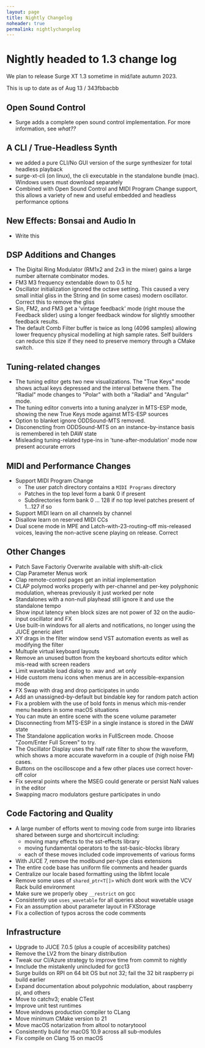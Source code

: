 ```yaml
---
layout: page
title: Nightly Changelog
noheader: true
permalink: nightlychangelog
---
```


# Nightly headed to 1.3 change log

We plan to release Surge XT 1.3 sometime in mid/late autumn 2023.

This is up to date as of Aug 13 /  343fbbacbb

## Open Sound Control
- Surge adds a complete open sound control implementation. For more information, see *what??*

## A CLI / True-Headless Synth
- we added a pure CLI/No GUI version of the surge synthesizer for total headless playback
- surge-xt-cli (on linux), the cli executable in the standalone bundle (mac). Windows users must
  download separately
- Combined with Open Sound Control and MIDI Program Change support, this allows a variety of
  new and useful embedded and headless performance options

## New Effects: Bonsai and Audio In
- Write this

## DSP Additions and Changes
- The Digital Ring Modulator (RM1x2 and 2x3 in the mixer) gains a large number
  alternate combinator modes.
- FM3 M3 frequency extendable down to 0.5 hz
- Oscillator initialization ignored the octave setting. This caused a very small initial
  gliss in the String and (in some cases) modern oscillator. Correct this to remove the
  gliss
- Sin, FM2, and FM3 get a 'vintage feedback' mode (right mouse the Feedback slider) using a
  longer feedback window for slightly smoother feedback results.
- The default Comb Filter buffer is twice as long (4096 samples) allowing lower frequency
  physical modelling at high sample rates. Self builders can reduce this size if they need to
  preserve memory through a CMake switch.

## Tuning-related changes
- The tuning editor gets two new visualizations. The "True Keys" mode shows actual keys depressed and the 
  interval betwene them. The "Radial" mode changes to "Polar" with both a "Radial" and "Angular" mode.
- The tuning editor converts into a tuning analyzer in MTS-ESP mode, showing the new True Keys mode against
  MTS-ESP sources
- Option to blanket ignore ODDSound-MTS removed.
- Disconencting from ODDSound-MTS on an instance-by-instance basis is remembered in teh DAW state
- Misleading tuning-related type-ins in 'tune-after-modulation' mode now present accurate errors
  

## MIDI and Performance Changes
- Support MIDI Program Change
  - The user patch directory contains a `MIDI Programs` directory
  - Patches in the top level form a bank 0 if present
  - Subdirectories form bank 0 ... 128 if no top level patches present of 1...127 if so
- Support MIDI learn on all channels by channel
- Disallow learn on reserved MIDI CCs
- Dual scene mode in MPE and Latch-with-23-routing-off mis-released voices,
  leaving the non-active scene playing on release. Correct

## Other Changes
- Patch Save Factoriy Overwrite available with shift-alt-click
- Clap Parameter Menus work
- Clap remote-control pages get an initial implementation
- CLAP polymod works properly with per-channel and per-key polyphonic modulation, whereas
  previously it just worked per note
- Standalones with a non-null playhead still ignore it and use the standalone tempo
- Show input latency when block sizes are not power of 32 on the audio-input oscillator and FX
- Use built-in windows for all alerts and notifications, no longer using the JUCE generic alert
- XY drags in the filter window send VST automation events as well as modifying the filter
- Multuple virtual keyboard layouts
- Remove an unused button from the keyboard shortcuts editor which mis-read with screen readers
- Limit wavetable load dialog to .wav and .wt only
- Hide custom menu icons when menus are in accessible-expansion mode
- FX Swap with drag and drop participates in undo
- Add an unassigned-by-default but bindable key for random patch action
- Fix a problem with the use of bold fonts in menus which mis-render menu headers in some macOS situations
- You can mute an entire scene with the scene volume parameter
- Disconnecting from MTS-ESP in a single instance is stored in the DAW state
- The Standalone application works in FullScreen mode. Choose "Zoom/Enter Full Screen" to try.
- The Oscillator Display uses the half rate filter to show the waveform, which shows a
  more accurate waveform in a couple of (high noise FM) cases.
- Buttons on the oscilloscope and a few other places use correct hover-off color
- Fix several points where the MSEG could generate or persist NaN values in the editor
- Swapping macro modulators gesture participates in undo


## Code Factoring and Quality
- A large number of efforts went to moving code from surge into libraries shared between
  surge and shortcircuit including:
  - moving many effects to the sst-effects library
  - moving fundamental operators to the sst-basic-blocks library
  - each of these moves included code improvements of various forms
- With JUCE 7, remove the modibund per-type class extensions
- The entire code base has uniform file comments and header guards
- Centralize our locale based formatting using the libfmt locale
- Remove some uses of `shared_ptr<T[]>` which dont work with the VCV Rack build environment
- Make sure we properly obey `__restrict` on gcc
- Consistently use `uses_wavetable` for all queries about wavetable usage
- Fix an assumption about parameter layout in FXStorage
- Fix a collection of typos across the code comments

## Infrastructure
- Upgrade to JUCE 7.0.5 (plus a couple of accesibility patches)
- Remove the LV2 from the binary distribution
- Tweak our CI/Azure strategy to improve time from commit to nightly
- Innclude the mistakenly unincluded for gcc13
- Surge builds on RPI on 64 bit OS but not 32; fail the 32 bit raspberry pi build earlier
- Expand documentation about polypohnic modulation, about raspberry pi, and others
- Move to catchv3; enable CTest
- Improve unit test runtimes
- Move windows production compiler to CLang
- Move minimum CMake version to 21
- Move macOS notarization from altool to notarytoool
- Consistently build for macOS 10.9 across all sub-modules
- Fix compile on Clang 15 on macOS



